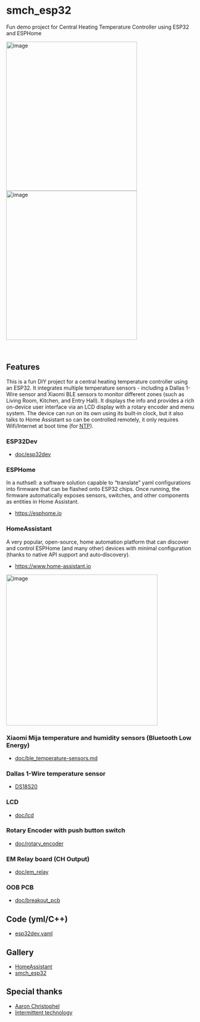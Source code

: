# smch_esp32
Fun demo project for Central Heating Temperature Controller using ESP32 and ESPHome

<p float="left">
  <img height="400" width="350" alt="image" src="https://github.com/user-attachments/assets/7e5af7fa-647e-46b6-993c-fb896e5108e0" /> 
  <img height="400" width="350"  alt="image" src="https://github.com/user-attachments/assets/20f38304-417b-40b9-9dba-a1a6d9f94853" />
</p>

<br>


## Features

This is a fun DIY project for a central heating temperature controller using an ESP32. It integrates multiple temperature sensors - including a Dallas 1-Wire sensor and Xiaomi BLE sensors to monitor different zones (such as Living Room, Kitchen, and Entry Hall). It displays the info and provides a rich on-device user interface via an LCD display with a rotary encoder and menu system. The device can run on its own using its built‑in clock, but it also talks to Home Assistant so can be controlled remotely, it only requires Wifi/Internet at boot time (for [NTP](https://en.wikipedia.org/wiki/Network_Time_Protocol)).


### ESP32Dev

* [doc/esp32dev](doc/esp32dev.md)


### ESPHome

In a nuthsell: a software solution capable to “translate” yaml configurations into firmware that can be flashed onto ESP32 chips. Once running, the firmware automatically exposes sensors, switches, and other components as entities in Home Assistant.
 
* https://esphome.io


### HomeAssistant

A very popular, open-source, home automation platform that can discover and control ESPHome (and many other) devices with minimal configuration (thanks to native API support and auto‑discovery).

* https://www.home-assistant.io

<img width="405" alt="image" src="https://github.com/user-attachments/assets/0372c3ef-679e-45b0-bf2f-06b6585f88fc" />
  


### Xiaomi Mija temperature and humidity sensors (Bluetooth Low Energy)

* [doc/ble_temperature-sensors.md](doc/ble_temperature-sensors.md)


### Dallas 1-Wire temperature sensor

* [DS18S20](doc/ds18s20.md)


### LCD

* [doc/lcd](doc/lcd.md)


### Rotary Encoder with push button switch

* [doc/rotary_encoder](doc/rotary_encoder.md)


### EM Relay board (CH Output)

* [doc/em_relay](doc/em_relay.md)


### OOB PCB

* [doc/breakout_pcb](doc/breakout_pcb.md)


## Code (yml/C++)

* [esp32dev.yaml](esphome/esp32dev.yaml)


## Gallery

* [HomeAssistant](doc/homeassistant.md)
* [smch_esp32](gallery/gallery.md)


## Special thanks

* [Aaron Christophel](https://www.youtube.com/channel/UCY0kJ-Z-811fqTddJ72w-WA)
* [Intermittent technology](https://www.youtube.com/watch?v=K-HG7qs9hK0)


